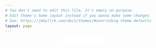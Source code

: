 ```yaml
---
# You don't need to edit this file, it's empty on purpose.
# Edit theme's home layout instead if you wanna make some changes
# See: https://jekyllrb.com/docs/themes/#overriding-theme-defaults
layout: page
---
```

<header>
    <nav class="navigation bg">
    	<div class="container">
			<a class="logo" href="/">
				<img src="images/Leanplum_Logo_White.png" alt="Leanplum" height="20">
			</a>
	    </div>
    </nav>
    <script type="text/javascript" src="leanplum.js"></script>
	<script type="text/javascript">
		// This value should be set to true only if you're developing on your server.
		var isDevelopmentMode = true;
		 
		// Sample variables. This can be any JSON object.
		var variables = {
		  items: {
		    color: 'red',
		    size: 20,
		    showBadges: true
		  },
		  showAds: true
		};
		 
		// We've inserted your Craig's DailyTracker API keys here for you :)
		if (isDevelopmentMode) {
		  Leanplum.setAppIdForDevelopmentMode("app_ELqc6tF6WusSEk4oRiudRhqoU5O6CsUaWLvNid8x3as", "dev_vYJLCLGD77s9GtMiF0gHdRoMiZsrryPa7vMBkPKCZXg");
		} else {
		  Leanplum.setAppIdForProductionMode("app_ELqc6tF6WusSEk4oRiudRhqoU5O6CsUaWLvNid8x3as", "prod_4MnVJvhw8hQyHSFVScebg9NDRdkUkwRuI9XQDWAQsB4");
		}
		 
		Leanplum.setVariables(variables);
		Leanplum.start(function(success) {
		  console.log('Success: ' + success);
		  console.log('Variables', Leanplum.getVariables());
		});
		Leanplum.track('HTML5 SDK triggered')
	</script>
</header>
<div class="container-fluid">
	<div class="row">
		<div class="col-md-3">
			 <button class="btn btn-primary">Trigger event 1</button>
			 <script type="text/javascript">
			 	Leanplum.track("web trigger 1");
			 	console.log('web trigger 1');

			 </script>
		</div>
		<div class="col-md-3">
			 <button class="btn btn-primary">Trigger event 2</button>
		</div>
		<div class="col-md-3">
			 <button class="btn btn-primary">Trigger event 3</button>
		</div>
		<div class="col-md-3">
			 <button class="btn btn-primary">Trigger event 4</button>
		</div>
	</div>
</div>
<br>
<div class="container-fluid">
	<div class="row">
		<div class="col-md-4">
			<img src="images/a_bg1.png">
		</div>
		<div class="col-md-4">
			<img src="images/a_bg2.png">
		</div>
		<div class="col-md-4">
			<img src="images/a_bg3.png">
		</div>
	</div>
	<div class="row">
		<div class="col-md-4">
			<img src="images/a_bg6.png">
		</div>
		<div class="col-md-4">
			<img src="images/a_bg7.png">
		</div>
		<div class="col-md-4">
			<img src="images/a_bg8.png">
		</div>
	</div>
	<div class="row">
		<div class="col-md-4">
			<img src="images/a_bg9.png">
		</div>
		<div class="col-md-4">
			<img src="images/a_bg1.png">
		</div>
		<div class="col-md-4">
			<img src="images/a_bg2.png">
		</div>
	</div>
</div>
<script
  src="https://code.jquery.com/jquery-3.2.1.min.js"
  integrity="sha256-hwg4gsxgFZhOsEEamdOYGBf13FyQuiTwlAQgxVSNgt4="
  crossorigin="anonymous"></script>
<!-- Latest compiled and minified CSS -->
<link rel="stylesheet" href="https://maxcdn.bootstrapcdn.com/bootstrap/3.3.7/css/bootstrap.min.css" integrity="sha384-BVYiiSIFeK1dGmJRAkycuHAHRg32OmUcww7on3RYdg4Va+PmSTsz/K68vbdEjh4u" crossorigin="anonymous">

<!-- Optional theme -->
<link rel="stylesheet" href="https://maxcdn.bootstrapcdn.com/bootstrap/3.3.7/css/bootstrap-theme.min.css" integrity="sha384-rHyoN1iRsVXV4nD0JutlnGaslCJuC7uwjduW9SVrLvRYooPp2bWYgmgJQIXwl/Sp" crossorigin="anonymous">

<!-- Latest compiled and minified JavaScript -->
<script src="https://maxcdn.bootstrapcdn.com/bootstrap/3.3.7/js/bootstrap.min.js" integrity="sha384-Tc5IQib027qvyjSMfHjOMaLkfuWVxZxUPnCJA7l2mCWNIpG9mGCD8wGNIcPD7Txa" crossorigin="anonymous"></script>
